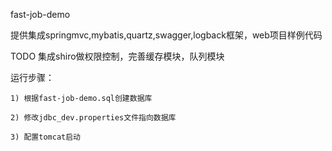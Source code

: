 fast-job-demo

提供集成springmvc,mybatis,quartz,swagger,logback框架，web项目样例代码

TODO 集成shiro做权限控制，完善缓存模块，队列模块

运行步骤：

	1) 根据fast-job-demo.sql创建数据库
	
	2) 修改jdbc_dev.properties文件指向数据库
	
	3) 配置tomcat启动
